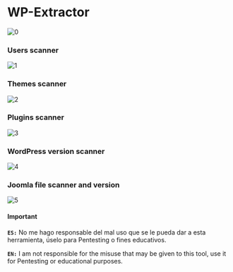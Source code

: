 # WP-Extractor

![0](https://user-images.githubusercontent.com/75953873/147834379-d40d678d-c555-4fd4-bbd8-fbd48a9586ac.png)

### Users scanner
![1](https://user-images.githubusercontent.com/75953873/147834524-afdf8fd1-b326-4ca4-82c1-d6e366fe1cc7.png)


### Themes scanner
![2](https://user-images.githubusercontent.com/75953873/147834555-2dc11d7a-d276-4b73-a166-6daed0207869.png)


### Plugins scanner
![3](https://user-images.githubusercontent.com/75953873/147834561-9b7a92de-5e1f-4a8a-a156-ce3ff00b6b6b.png)


### WordPress version scanner
![4](https://user-images.githubusercontent.com/75953873/147834575-3f5d6dd5-be74-47bc-9c96-6fa7e5901d79.png)


### Joomla file scanner and version
![5](https://user-images.githubusercontent.com/75953873/147834603-de4749ad-7759-425a-91dd-4fbb2472c1af.png)


#### Important

**`ES:`** No me hago responsable del mal uso que se le pueda dar a esta herramienta, úselo para Pentesting o fines educativos.

**`EN:`**  I am not responsible for the misuse that may be given to this tool, use it for Pentesting or educational purposes.
